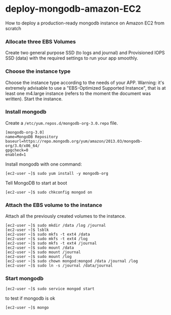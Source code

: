 # deploy-mongodb-amazon-EC2
How to deploy a production-ready mongodb instance on Amazon EC2 from scratch

### Allocate three EBS Volumes
Create two general purpose SSD (to logs and journal) and Provisioned IOPS SSD (data) with the required settings to run your app smoothly.

### Choose the instance type
Choose the instance type according to the needs of your APP. Warning: it's extremely advisable to use a "EBS-Optimized Supported Instance", that is at least one m4.large instance (refers to the moment the document was written). Start the instance.

### Install mongodb
Create a `/etc/yum.repos.d/mongodb-org-3.0.repo` file.
```
[mongodb-org-3.0]
name=MongoDB Repository
baseurl=https://repo.mongodb.org/yum/amazon/2013.03/mongodb-org/3.0/x86_64/
gpgcheck=0
enabled=1
```
Install mongodb with one command:
```
[ec2-user ~]$ sudo yum install -y mongodb-org
```
Tell MongoDB to start at boot
```
[ec2-user ~]$ sudo chkconfig mongod on
```
### Attach the EBS volume to the instance
Attach all the previously created volumes to the instance.

```
[ec2-user ~]$ sudo mkdir /data /log /journal
[ec2-user ~]$ lsblk
[ec2-user ~]$ sudo mkfs -t ext4 /data
[ec2-user ~]$ sudo mkfs -t ext4 /log
[ec2-user ~]$ sudo mkfs -t ext4 /journal
[ec2-user ~]$ sudo mount /data
[ec2-user ~]$ sudo mount /journal
[ec2-user ~]$ sudo mount /log
[ec2-user ~]$ sudo chown mongod:mongod /data /journal /log
[ec2-user ~]$ sudo ln -s /journal /data/journal
```
### Start mongodb
```
[ec2-user ~]$ sudo service mongod start
```
to test if mongodb is ok
```
[ec2-user ~]$ mongo
```
